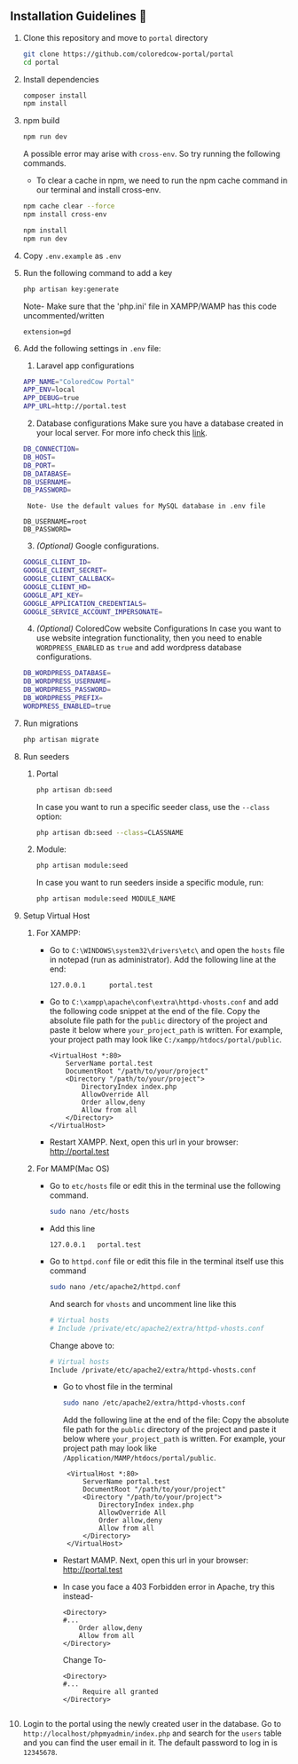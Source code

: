## Installation Guidelines :rocket:

1. Clone this repository and move to `portal` directory
   ```sh
   git clone https://github.com/coloredcow-portal/portal
   cd portal
   ```

2. Install dependencies
   ```sh
   composer install
   npm install
   ```

3. npm build
   ```sh
   npm run dev
   ```
    A possible error may arise with `cross-env`. So try running the following commands.
   - To clear a cache in npm, we need to run the npm cache command in our terminal and install cross-env.
   ```sh
   npm cache clear --force
   npm install cross-env
   
   npm install
   npm run dev
   ```


4. Copy `.env.example` as `.env`


5. Run the following command to add a key
   ```sh
   php artisan key:generate
   ```
   Note- Make sure that the 'php.ini' file in XAMPP/WAMP has this code uncommented/written


    `extension=gd`


6. Add the following settings in `.env` file:
    1. Laravel app configurations
    ```sh
    APP_NAME="ColoredCow Portal"
    APP_ENV=local
    APP_DEBUG=true
    APP_URL=http://portal.test
    ```

    2. Database configurations
     Make sure you have a database created in your local server. For more info check this [link](https://www.youtube.com/watch?v=4geOENi3--M).

    ```sh
    DB_CONNECTION=
    DB_HOST=
    DB_PORT=
    DB_DATABASE=
    DB_USERNAME=
    DB_PASSWORD=
    ```
        Note- Use the default values for MySQL database in .env file
    ```
    DB_USERNAME=root
    DB_PASSWORD=
    ```

    3. _(Optional)_ Google configurations.
    ```sh
    GOOGLE_CLIENT_ID=
    GOOGLE_CLIENT_SECRET=
    GOOGLE_CLIENT_CALLBACK=
    GOOGLE_CLIENT_HD=
    GOOGLE_API_KEY=
    GOOGLE_APPLICATION_CREDENTIALS=
    GOOGLE_SERVICE_ACCOUNT_IMPERSONATE=
    ```

    4. _(Optional)_ ColoredCow website Configurations
    In case you want to use website integration functionality, then you need to enable `WORDPRESS_ENABLED` as `true` and add wordpress database configurations.

    ```sh
    DB_WORDPRESS_DATABASE=
    DB_WORDPRESS_USERNAME=
    DB_WORDPRESS_PASSWORD=
    DB_WORDPRESS_PREFIX=
    WORDPRESS_ENABLED=true
    ```

7. Run migrations
    ```sh
    php artisan migrate
    ```

8. Run seeders
    1. Portal
        ```sh
        php artisan db:seed
        ```
        In case you want to run a specific seeder class, use the ```--class``` option:
        ```sh
        php artisan db:seed --class=CLASSNAME
        ```
    2. Module:
        ```sh
        php artisan module:seed
        ```
        In case you want to run seeders inside a specific module, run:
        ```sh
        php artisan module:seed MODULE_NAME
        ```

9. Setup Virtual Host
    1. For XAMPP:
        - Go to `C:\WINDOWS\system32\drivers\etc\` and open the `hosts` file in notepad (run as administrator). Add the following line at the end:
            ```
            127.0.0.1      portal.test
            ```

        - Go to `C:\xampp\apache\conf\extra\httpd-vhosts.conf` and add the following code snippet at the end of the file. Copy the absolute file path for the `public` directory of the project and paste it below where `your_project_path` is written. For example, your project path may look like `C:/xampp/htdocs/portal/public`.
            ```apacheconf
            <VirtualHost *:80>
                ServerName portal.test
                DocumentRoot "/path/to/your/project"
                <Directory "/path/to/your/project">
                    DirectoryIndex index.php
                    AllowOverride All
                    Order allow,deny
                    Allow from all
                </Directory>
            </VirtualHost>
            ```
        - Restart XAMPP. Next, open this url in your browser: http://portal.test
    
    2. For MAMP(Mac OS)
        - Go to `etc/hosts` file or edit this in the terminal use the following command.
            ```sh
            sudo nano /etc/hosts
            ```
        - Add this line 
            ```
            127.0.0.1   portal.test
            ```

        - Go to `httpd.conf` file or edit this file in the terminal itself use this command
            ```sh
            sudo nano /etc/apache2/httpd.conf
            ```
            And search for `vhosts` and uncomment line like this
            ```sh
            # Virtual hosts
            # Include /private/etc/apache2/extra/httpd-vhosts.conf
            ```
            Change above to:
            ```sh
            # Virtual hosts
            Include /private/etc/apache2/extra/httpd-vhosts.conf
            ```
          - Go to vhost file in the terminal 
            ```sh
            sudo nano /etc/apache2/extra/httpd-vhosts.conf
            ```
            Add the following line at the end of the file: 
            Copy the absolute file path for the `public` directory of the project and paste it below where `your_project_path` is written. For example, your project path may look like `/Application/MAMP/htdocs/portal/public`.

            ```apacheconf
             <VirtualHost *:80>
                 ServerName portal.test
                 DocumentRoot "/path/to/your/project"
                 <Directory "/path/to/your/project">
                     DirectoryIndex index.php
                     AllowOverride All
                     Order allow,deny
                     Allow from all
                 </Directory>
             </VirtualHost>
            ```
          - Restart MAMP. Next, open this url in your browser: http://portal.test

          - In case you face a 403 Forbidden error in Apache, try this instead-
            ```apacheconf
            <Directory>
            #...
                Order allow,deny
                Allow from all
            </Directory>
            ```
            Change To-
            ```apacheconf
            <Directory>
            #...
                 Require all granted
            </Directory>
           ```    
10. Login to the portal using the newly created user in the database. Go to `http://localhost/phpmyadmin/index.php` and search for the `users` table and you can find the user email in it. The default password to log in is `12345678`.
